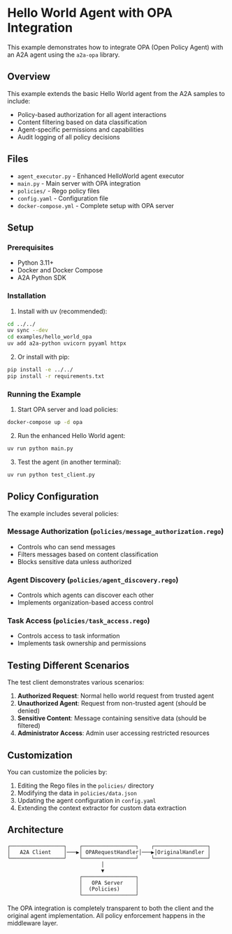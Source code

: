 # Hello World Agent with OPA Integration

This example demonstrates how to integrate OPA (Open Policy Agent) with an A2A agent using the `a2a-opa` library.

## Overview

This example extends the basic Hello World agent from the A2A samples to include:

- Policy-based authorization for all agent interactions
- Content filtering based on data classification
- Agent-specific permissions and capabilities
- Audit logging of all policy decisions

## Files

- `agent_executor.py` - Enhanced HelloWorld agent executor
- `main.py` - Main server with OPA integration
- `policies/` - Rego policy files
- `config.yaml` - Configuration file
- `docker-compose.yml` - Complete setup with OPA server

## Setup

### Prerequisites

- Python 3.11+
- Docker and Docker Compose
- A2A Python SDK

### Installation

1. Install with uv (recommended):
```bash
cd ../../
uv sync --dev
cd examples/hello_world_opa
uv add a2a-python uvicorn pyyaml httpx
```

2. Or install with pip:
```bash
pip install -e ../../
pip install -r requirements.txt
```

### Running the Example

1. Start OPA server and load policies:
```bash
docker-compose up -d opa
```

2. Run the enhanced Hello World agent:
```bash
uv run python main.py
```

3. Test the agent (in another terminal):
```bash
uv run python test_client.py
```

## Policy Configuration

The example includes several policies:

### Message Authorization (`policies/message_authorization.rego`)
- Controls who can send messages
- Filters messages based on content classification
- Blocks sensitive data unless authorized

### Agent Discovery (`policies/agent_discovery.rego`)
- Controls which agents can discover each other
- Implements organization-based access control

### Task Access (`policies/task_access.rego`)
- Controls access to task information
- Implements task ownership and permissions

## Testing Different Scenarios

The test client demonstrates various scenarios:

1. **Authorized Request**: Normal hello world request from trusted agent
2. **Unauthorized Agent**: Request from non-trusted agent (should be denied)
3. **Sensitive Content**: Message containing sensitive data (should be filtered)
4. **Administrator Access**: Admin user accessing restricted resources

## Customization

You can customize the policies by:

1. Editing the Rego files in the `policies/` directory
2. Modifying the data in `policies/data.json`
3. Updating the agent configuration in `config.yaml`
4. Extending the context extractor for custom data extraction

## Architecture

```
┌─────────────────┐    ┌─────────────────┐    ┌─────────────────┐
│   A2A Client    │───▶│ OPARequestHandler│───▶│OriginalHandler │
└─────────────────┘    └─────────────────┘    └─────────────────┘
                              │
                              ▼
                       ┌─────────────────┐
                       │   OPA Server    │
                       │  (Policies)     │
                       └─────────────────┘
```

The OPA integration is completely transparent to both the client and the original agent implementation. All policy enforcement happens in the middleware layer.